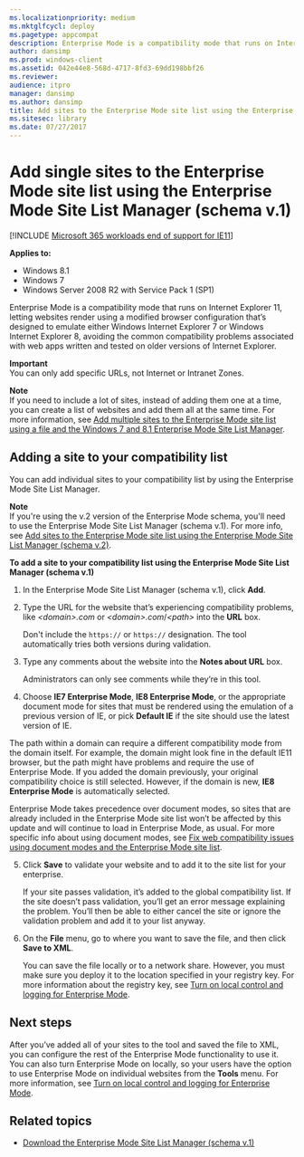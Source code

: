 ```yaml
---
ms.localizationpriority: medium
ms.mktglfcycl: deploy
ms.pagetype: appcompat
description: Enterprise Mode is a compatibility mode that runs on Internet Explorer 11, letting websites render using a modified browser configuration that's designed to emulate either Windows Internet Explorer 7 or Windows Internet Explorer 8, avoiding the common compatibility problems associated with web apps written and tested on older versions of Internet Explorer.
author: dansimp
ms.prod: windows-client
ms.assetid: 042e44e8-568d-4717-8fd3-69dd198bbf26
ms.reviewer: 
audience: itpro
manager: dansimp
ms.author: dansimp
title: Add sites to the Enterprise Mode site list using the Enterprise Mode Site List Manager (schema v.1) (Internet Explorer 11 for IT Pros)
ms.sitesec: library
ms.date: 07/27/2017
---
```



# Add single sites to the Enterprise Mode site list using the Enterprise Mode Site List Manager (schema v.1)

[!INCLUDE [Microsoft 365 workloads end of support for IE11](../includes/microsoft-365-ie-end-of-support.md)]


**Applies to:**

-   Windows 8.1
-   Windows 7
-   Windows Server 2008 R2 with Service Pack 1 (SP1)

Enterprise Mode is a compatibility mode that runs on Internet Explorer 11, letting websites render using a modified browser configuration that’s designed to emulate either Windows Internet Explorer 7 or Windows Internet Explorer 8, avoiding the common compatibility problems associated with web apps written and tested on older versions of Internet Explorer.<p>**Important**<br>You can only add specific URLs, not Internet or Intranet Zones.

<p><strong>Note</strong><br>If you need to include a lot of sites, instead of adding them one at a time, you can create a list of websites and add them all at the same time. For more information, see <a href="add-multiple-sites-to-enterprise-mode-site-list-using-the-version-1-schema-and-enterprise-mode-tool.md" data-raw-source="[Add multiple sites to the Enterprise Mode site list using a file and the Windows 7 and 8.1 Enterprise Mode Site List Manager](add-multiple-sites-to-enterprise-mode-site-list-using-the-version-1-schema-and-enterprise-mode-tool.md)">Add multiple sites to the Enterprise Mode site list using a file and the Windows 7 and 8.1 Enterprise Mode Site List Manager</a>.

## Adding a site to your compatibility list
You can add individual sites to your compatibility list by using the Enterprise Mode Site List Manager.
<p><strong>Note</strong><br>If you&#39;re using the v.2 version of the Enterprise Mode schema, you&#39;ll need to use the Enterprise Mode Site List Manager (schema v.1). For more info, see <a href="add-single-sites-to-enterprise-mode-site-list-using-the-version-2-enterprise-mode-tool.md" data-raw-source="[Add sites to the Enterprise Mode site list using the Enterprise Mode Site List Manager (schema v.2)](add-single-sites-to-enterprise-mode-site-list-using-the-version-2-enterprise-mode-tool.md)">Add sites to the Enterprise Mode site list using the Enterprise Mode Site List Manager (schema v.2)</a>.

 **To add a site to your compatibility list using the Enterprise Mode Site List Manager (schema v.1)**

1.  In the Enterprise Mode Site List Manager (schema v.1), click **Add**.

2.  Type the URL for the website that’s experiencing compatibility problems, like *&lt;domain&gt;.com* or *&lt;domain&gt;.com*/*&lt;path&gt;* into the **URL** box.<p>
Don't include the `https://` or `https://` designation. The tool automatically tries both versions during validation.

3.  Type any comments about the website into the **Notes about URL** box.<p>
Administrators can only see comments while they’re in this tool.

4.  Choose **IE7 Enterprise Mode**, **IE8 Enterprise Mode**, or the appropriate document mode for sites that must be rendered using the emulation of a previous version of IE, or pick **Default IE** if the site should use the latest version of IE.

The path within a domain can require a different compatibility mode from the domain itself. For example, the domain might look fine in the default IE11 browser, but the path might have problems and require the use of Enterprise Mode. If you added the domain previously, your original compatibility choice is still selected. However, if the domain is new, **IE8 Enterprise Mode** is automatically selected.

Enterprise Mode takes precedence over document modes, so sites that are already included in the Enterprise Mode site list won’t be affected by this update and will continue to load in Enterprise Mode, as usual. For more specific info about using document modes, see [Fix web compatibility issues using document modes and the Enterprise Mode site list](fix-compat-issues-with-doc-modes-and-enterprise-mode-site-list.md).

5. Click **Save** to validate your website and to add it to the site list for your enterprise.<p>
   If your site passes validation, it’s added to the global compatibility list. If the site doesn’t pass validation, you’ll get an error message explaining the problem. You’ll then be able to either cancel the site or ignore the validation problem and add it to your list anyway.

6. On the **File** menu, go to where you want to save the file, and then click **Save to XML**.<p>
   You can save the file locally or to a network share. However, you must make sure you deploy it to the location specified in your registry key. For more information about the registry key, see [Turn on local control and logging for Enterprise Mode](turn-on-local-control-and-logging-for-enterprise-mode.md).

## Next steps
After you’ve added all of your sites to the tool and saved the file to XML, you can configure the rest of the Enterprise Mode functionality to use it. You can also turn Enterprise Mode on locally, so your users have the option to use Enterprise Mode on individual websites from the **Tools** menu. For more information, see [Turn on local control and logging for Enterprise Mode](turn-on-local-control-and-logging-for-enterprise-mode.md).

## Related topics
- [Download the Enterprise Mode Site List Manager (schema v.1)](https://go.microsoft.com/fwlink/p/?LinkID=394378)
 

 



